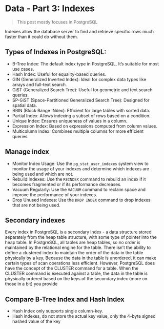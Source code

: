# Data - Part 3: Indexes

> This post mostly focuses in PostgreSQL

Indexes allow the database server to find and retrieve specific rows much faster than it could do without them.

## Types of Indexes in PostgreSQL:

- B-Tree Index: The default index type in PostgreSQL. It’s suitable for most use cases.
- Hash Index: Useful for equality-based queries.
- GIN (Generalized Inverted Index): Ideal for complex data types like arrays and full-text search.
- GiST (Generalized Search Tree): Useful for geometric and text search queries.
- SP-GiST (Space-Partitioned Generalized Search Tree): Designed for spatial data.
- BRIN (Block Range INdex): Efficient for large tables with sorted data.
- Partial Index: Allows indexing a subset of rows based on a condition.
- Unique Index: Ensures uniqueness of values in a column.
- Expression Index: Based on expressions computed from column values.
- Multicolumn Index: Combines multiple columns for more efficient queries

## Manage index

- Monitor Index Usage: Use the `pg_stat_user_indexes` system view to monitor the usage of your indexes and determine which indexes are being used and which are not.
- Rebuild Indexes: Use the `REINDEX` command to rebuild an index if it becomes fragmented or if its performance decreases.
- Vacuum Regularly: Use the `VACUUM` command to reclaim space and improve the performance of your indexes.
- Drop Unused Indexes: Use the `DROP INDEX` command to drop indexes that are not being used.

## Secondary indexes

Every index in PostgreSQL is a secondary index - a data structure stored separately from the heap table structure, with some type of pointer into the heap table. In PostgreSQL, all tables are heap tables, so no order is maintained by the relational engine for the table. There isn’t the ability to define a clustered index to maintain the order of the data in the table physically by a key. Because the data in the table is unordered, it can make certain types of scan operations less efficient. However, PostgreSQL does have the concept of the CLUSTER command for a table. When the CLUSTER command is executed against a table, the data in the table is physically ordered based on the keys of the secondary index (more on those in a bit) you provide

## Compare B-Tree Index and Hash Index

- Hash Index only supports single column-key.
- Hash indexes, do not store the actual key value, only the 4-byte signed hashed value of the key
